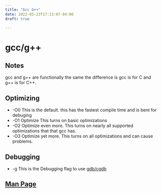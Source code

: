 ```yaml
---
title: "Gcc G++"
date: 2022-05-23T17:13:07-04:00
draft: true

---
```


# gcc/g++

## Notes

gcc and g++ are functionally the same the difference is gcc is for C and g++ is
for C++.

## Optimizing

- -O0 This is the default. this has the fastest compile time and is bent for
  debuging
- -O1 Optimize This turns on basic optimizations
- -O2 Optimize even more. This turns on nearly all supported optimizations that
  that gcc has.
- -O3 Optimize yet more. This turns on all optimizations and can cause problems.

## Debugging

- -g This is the Debugging flag to use [gdb/cgdb](./gdb-cgdb.md)

## [Man Page](http://manpages.ubuntu.com/manpages/jammy/en/man1/gcc.1.html)
